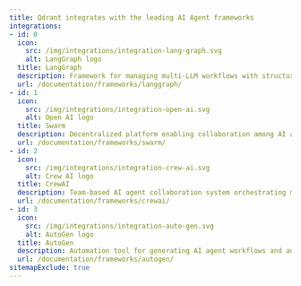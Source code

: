 ```yaml
---
title: Qdrant integrates with the leading AI Agent frameworks
integrations:
- id: 0
  icon:
    src: /img/integrations/integration-lang-graph.svg
    alt: LangGraph logo
  title: LangGraph
  description: Framework for managing multi-LLM workflows with structured graphs for AI agents.
  url: /documentation/frameworks/langgraph/
- id: 1
  icon:
    src: /img/integrations/integration-open-ai.svg
    alt: Open AI logo
  title: Swarm
  description: Decentralized platform enabling collaboration among AI agents for task completion.
  url: /documentation/frameworks/swarm/
- id: 2
  icon:
    src: /img/integrations/integration-crew-ai.svg
    alt: Crew AI logo
  title: CrewAI
  description: Team-based AI agent collaboration system orchestrating multi-agent workflows efficiently.
  url: /documentation/frameworks/crewai/
- id: 3
  icon:
    src: /img/integrations/integration-auto-gen.svg
    alt: AutoGen logo
  title: AutoGen
  description: Automation tool for generating AI agent workflows and automating complex tasks.
  url: /documentation/frameworks/autogen/
sitemapExclude: true
---
```


